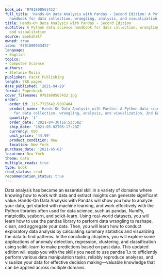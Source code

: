 ```yaml
---
book_id: '9781800563452'
full_title: 'Hands-On Data Analysis with Pandas - Second Edition: A Python data science
  handbook for data collection, wrangling, analysis, and visualization'
title: Hands-On Data Analysis with Pandas - Second Edition
subtitle: A Python data science handbook for data collection, wrangling, analysis,
  and visualization
source: Bookshelf
owned: true
isbn: '9781800563452'
language:
- English
topics:
- Computer Science
authors:
- Stefanie Molin
publisher: Packt Publishing
length: 788 pages
date_published: '2021-04-29'
format: Paperback
cover_filename: 9781800563452.jpg
order:
  order_id: 113-7725642-9087404
  product_name: 'Hands-On Data Analysis with Pandas: A Python data science handbook
    for data collection, wrangling, analysis, and visualization, 2nd Edition'
  quantity: '1'
  order_date: '2021-04-30T16:53:58Z'
  ship_date: '2021-05-02T05:17:28Z'
  currency: USD
  unit_price: '44.99'
  product_condition: New
  location: New York
purchase_date: '2021-05-02'
location: New York
theme: data
multiple_reads: true
type: book
read_status: read
recommendation_status: true
---
```

Data analysis has become an essential skill in a variety of domains where knowing how to work with data and extract insights can generate significant value. Hands-On Data Analysis with Pandas will show you how to analyze your data, get started with machine learning, and work effectively with the Python libraries often used for data science, such as pandas, NumPy, matplotlib, seaborn, and scikit-learn.
Using real-world datasets, you will learn how to use the pandas library to perform data wrangling to reshape, clean, and aggregate your data. Then, you will learn how to conduct exploratory data analysis by calculating summary statistics and visualizing the data to find patterns. In the concluding chapters, you will explore some applications of anomaly detection, regression, clustering, and classification using scikit-learn to make predictions based on past data.
This updated edition will equip you with the skills you need to use pandas 1.x to efficiently perform various data manipulation tasks, reliably reproduce analyses, and visualize your data for effective decision making—valuable knowledge that can be applied across multiple domains.
